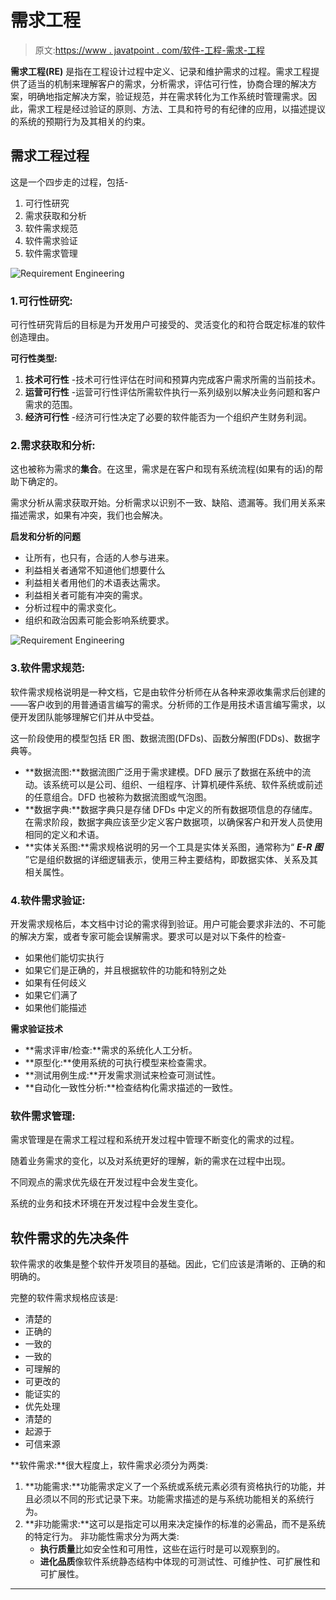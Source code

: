 # 需求工程

> 原文:[https://www . javatpoint . com/软件-工程-需求-工程](https://www.javatpoint.com/software-engineering-requirement-engineering)

**需求工程(RE)** 是指在工程设计过程中定义、记录和维护需求的过程。需求工程提供了适当的机制来理解客户的需求，分析需求，评估可行性，协商合理的解决方案，明确地指定解决方案，验证规范，并在需求转化为工作系统时管理需求。因此，需求工程是经过验证的原则、方法、工具和符号的有纪律的应用，以描述提议的系统的预期行为及其相关的约束。

## 需求工程过程

这是一个四步走的过程，包括-

1.  可行性研究
2.  需求获取和分析
3.  软件需求规范
4.  软件需求验证
5.  软件需求管理

![Requirement Engineering](../Images/d914099ad8cfd6017b2575da2f1df731.png)

### 1.可行性研究:

可行性研究背后的目标是为开发用户可接受的、灵活变化的和符合既定标准的软件创造理由。

**可行性类型:**

1.  **技术可行性** -技术可行性评估在时间和预算内完成客户需求所需的当前技术。
2.  **运营可行性** -运营可行性评估所需软件执行一系列级别以解决业务问题和客户需求的范围。
3.  **经济可行性** -经济可行性决定了必要的软件能否为一个组织产生财务利润。

### 2.需求获取和分析:

这也被称为需求的**集合**。在这里，需求是在客户和现有系统流程(如果有的话)的帮助下确定的。

需求分析从需求获取开始。分析需求以识别不一致、缺陷、遗漏等。我们用关系来描述需求，如果有冲突，我们也会解决。

**启发和分析的问题**

*   让所有，也只有，合适的人参与进来。
*   利益相关者通常不知道他们想要什么
*   利益相关者用他们的术语表达需求。
*   利益相关者可能有冲突的需求。
*   分析过程中的需求变化。
*   组织和政治因素可能会影响系统要求。

![Requirement Engineering](../Images/202242c9e7e959c5842caa6f69ed2126.png)

### 3.软件需求规范:

软件需求规格说明是一种文档，它是由软件分析师在从各种来源收集需求后创建的——客户收到的用普通语言编写的需求。分析师的工作是用技术语言编写需求，以便开发团队能够理解它们并从中受益。

这一阶段使用的模型包括 ER 图、数据流图(DFDs)、函数分解图(FDDs)、数据字典等。

*   **数据流图:**数据流图广泛用于需求建模。DFD 展示了数据在系统中的流动。该系统可以是公司、组织、一组程序、计算机硬件系统、软件系统或前述的任意组合。DFD 也被称为数据流图或气泡图。
*   **数据字典:**数据字典只是存储 DFDs 中定义的所有数据项信息的存储库。在需求阶段，数据字典应该至少定义客户数据项，以确保客户和开发人员使用相同的定义和术语。
*   **实体关系图:**需求规格说明的另一个工具是实体关系图，通常称为“ ***E-R 图*** ”它是组织数据的详细逻辑表示，使用三种主要结构，即数据实体、关系及其相关属性。

### 4.软件需求验证:

开发需求规格后，本文档中讨论的需求得到验证。用户可能会要求非法的、不可能的解决方案，或者专家可能会误解需求。要求可以是对以下条件的检查-

*   如果他们能切实执行
*   如果它们是正确的，并且根据软件的功能和特别之处
*   如果有任何歧义
*   如果它们满了
*   如果他们能描述

**需求验证技术**

*   **需求评审/检查:**需求的系统化人工分析。
*   **原型化:**使用系统的可执行模型来检查需求。
*   **测试用例生成:**开发需求测试来检查可测试性。
*   **自动化一致性分析:**检查结构化需求描述的一致性。

### 软件需求管理:

需求管理是在需求工程过程和系统开发过程中管理不断变化的需求的过程。

随着业务需求的变化，以及对系统更好的理解，新的需求在过程中出现。

不同观点的需求优先级在开发过程中会发生变化。

系统的业务和技术环境在开发过程中会发生变化。

## 软件需求的先决条件

软件需求的收集是整个软件开发项目的基础。因此，它们应该是清晰的、正确的和明确的。

完整的软件需求规格应该是:

*   清楚的
*   正确的
*   一致的
*   一致的
*   可理解的
*   可更改的
*   能证实的
*   优先处理
*   清楚的
*   起源于
*   可信来源

**软件需求:**很大程度上，软件需求必须分为两类:

1.  **功能需求:**功能需求定义了一个系统或系统元素必须有资格执行的功能，并且必须以不同的形式记录下来。功能需求描述的是与系统功能相关的系统行为。
2.  **非功能需求:**这可以是指定可以用来决定操作的标准的必需品，而不是系统的特定行为。
    非功能性需求分为两大类:
    *   **执行质量**比如安全性和可用性，这些在运行时是可以观察到的。
    *   **进化品质**像软件系统静态结构中体现的可测试性、可维护性、可扩展性和可扩展性。

* * *